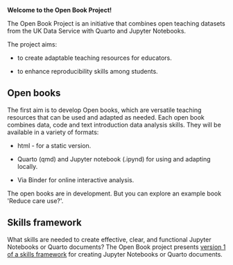 **Welcome to the Open Book Project!**

The Open Book Project is an initiative that combines open teaching datasets from the UK Data Service with Quarto and Jupyter Notebooks.

The project aims:

-   to create adaptable teaching resources for educators.

-   to enhance reproducibility skills among students. 

## Open books

The first aim is to develop Open books, which are versatile teaching resources that can be used and adapted as needed. Each open book combines data, code and text introduction data analysis skills. They will be available in a variety of formats:

-   html - for a static version.

-   Quarto (qmd) and Jupyter notebook (.ipynd) for using and adapting locally.

-   Via Binder for online interactive analysis.

The open books are in development. But you can explore an example book 'Reduce care use?'.

## Skills framework

What skills are needed to create effective, clear, and functional Jupyter Notebooks or Quarto documents? The Open Book project presents [version 1 of a skills framework](https://ukdataserviceopen.github.io/Open_Book_Project/Skillsframework) for creating Jupyter Notebooks or Quarto documents.
